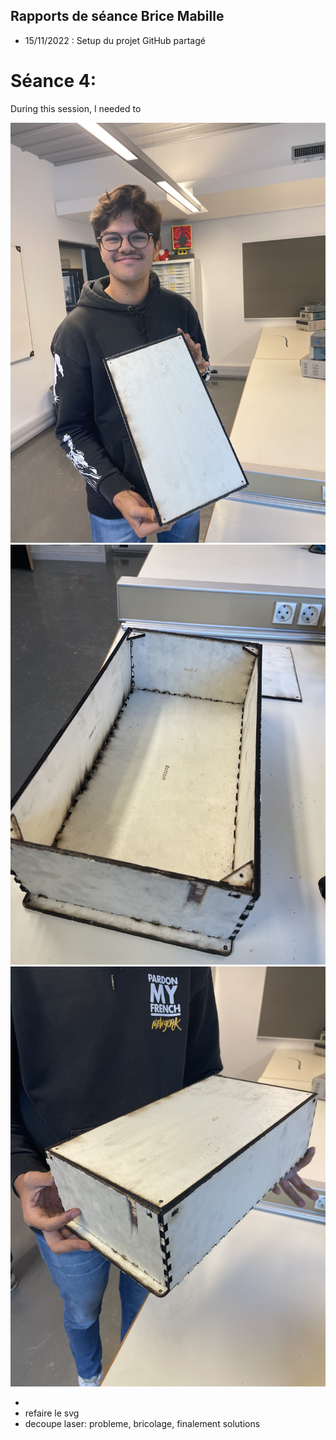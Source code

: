## Rapports de séance Brice Mabille

- 15/11/2022 : Setup du projet GitHub partagé

# Séance 4:

During this session, I needed to 



![image](../../Documentation/Images/ChassisPhysique1.jpg)
![image](../../Documentation/Images/ChassisPhysique2.jpg)
![image](../../Documentation/Images/ChassisPhysique3.jpg)



- 
- refaire le svg
- decoupe laser: probleme, bricolage, finalement solutions